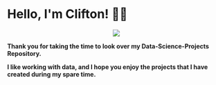 # Hello, I'm Clifton! 👋🏾

<p align="center">
  <img  src="https://user-images.githubusercontent.com/63034651/123919723-d6d4a700-d94a-11eb-9966-714d2dcb8ec5.png">
</p>


**Thank you for taking the time to look over my Data-Science-Projects Repository.**

**I like working with data, and I hope you enjoy the projects that I have created during my spare time.** 


